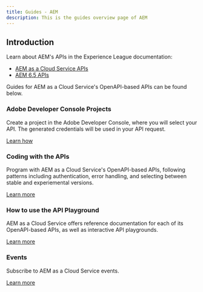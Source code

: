 ```yaml
---
title: Guides - AEM
description: This is the guides overview page of AEM 
---
```


## Introduction 

Learn about AEM's APIs in the Experience League documentation:
* [AEM as a Cloud Service APIs](https://experienceleague.adobe.com/docs/experience-manager-cloud-service/content/implementing/developing/reference-materials.html)
* [AEM 6.5 APIs](https://experienceleague.adobe.com/docs/experience-manager-65/developing/introduction/reference-materials.html)

Guides for AEM as a Cloud Service's OpenAPI-based APIs can be found below.

### Adobe Developer Console Projects

Create a project in the Adobe Developer Console, where you will select your API. The generated credentials will be used in your API request.

[Learn how](/src/pages/guides/projects/index.md)


### Coding with the APIs

Program with AEM as a Cloud Service's OpenAPI-based APIs, following patterns including authentication, error handling, and selecting between stable and experiemental versions.

[Learn more](/src/pages/guides/how-to/index.md)


### How to use the API Playground

AEM as a Cloud Service offers reference documentation for each of its OpenAPI-based APIs, as well as interactive API playgrounds.

[Learn more](/src/pages/guides/using/index.md)


### Events

Subscribe to AEM as a Cloud Service events. 

[Learn more](/src/pages/guides/events/index.md)

